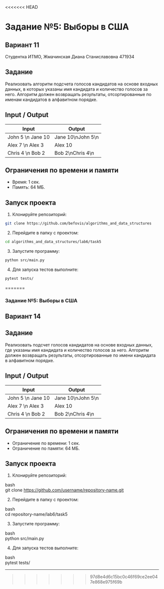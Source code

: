 <<<<<<< HEAD
# Задание №5: Выборы в США
## Вариант 11
Студентка ИТМО,  Жмачинская Диана Станиславовна 471934

## Задание
Реализовать алгоритм подсчета голосов кандидатов на основе входных данных, в которых указаны имя кандидата и количество голосов за него. Алгоритм должен возвращать результаты, отсортированные по именам кандидатов в алфавитном порядке.

## Input / Output

| Input | Output |
|---------------------------------|----------------------|
| John 5 \n Jane 10 | Jane 10\nJohn 5\n |
| Alex 7 \n Alex 3 | Alex 10 |
| Chris 4 \n Bob 2 | Bob 2\nChris 4\n |

## Ограничения по времени и памяти
- Время: 1 сек.
- Память: 64 МБ.

## Запуск проекта

1. Клонируйте репозиторий:
```bash
git clone https://github.com/befovis/algorithms_and_data_structures
```

2. Перейдите в папку с проектом:
```bash
cd algorithms_and_data_structures/lab6/task5
```

3. Запустите программу:
```bash
python src/main.py
```

4. Для запуска тестов выполните:
```bash
pytest tests/
```
=======
### Задание №5: Выборы в США   
## Вариант 14   
 
## Задание   
Реализовать подсчет голосов кандидатов на основе входных данных, где указаны имя кандидата и количество голосов за него. Алгоритм должен возвращать результаты, отсортированные по имени кандидата в алфавитном порядке.   
 
## Input / Output   
 
| Input                          | Output        |   
|---------------------------------|---------------|   
| John 5 \n Jane 10              | Jane 10\nJohn 5\n |   
| Alex 7 \n Alex 3               | Alex 10       |   
| Chris 4 \n Bob 2               | Bob 2\nChris 4\n |   
 
## Ограничения по времени и памяти   
 
- Ограничение по времени: 1 сек.   
- Ограничение по памяти: 64 МБ.   
 
## Запуск проекта   
 
1. Клонируйте репозиторий:   
   
bash   
   git clone https://github.com/username/repository-name.git   
   
   
 
2. Перейдите в папку с проектом:   
   
bash   
   cd repository-name/lab6/task5   
   
   
 
3. Запустите программу:   
   
bash   
   python src/main.py   
   
   
 
4. Для запуска тестов выполните:   
   
bash   
   pytest tests/   
   
   
 
--- 
>>>>>>> 97d8e4d6c15bc0c46f69ce2ee047e868e975f69b
